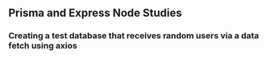 ## Prisma and Express Node Studies

### Creating a test database that receives random users via a data fetch using axios